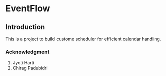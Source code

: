 # EventFlow

## Introduction

This is a project to build custome scheduler for efficient calendar handling.





### Acknowledgment
1. Jyoti Harti
2. Chirag Padubidri
